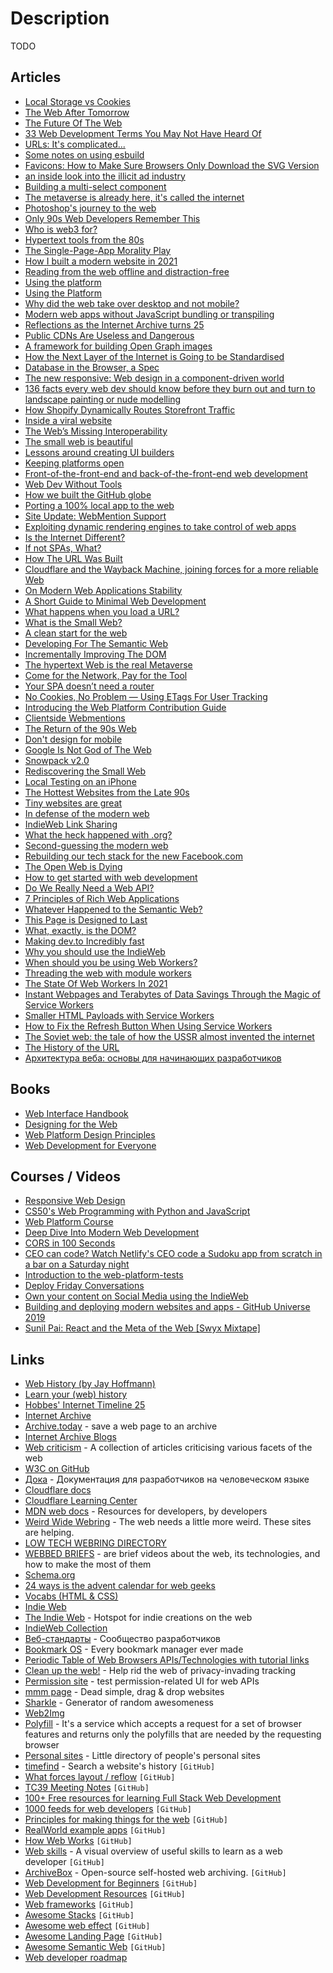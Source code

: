 # Description

TODO


## Articles

- [Local Storage vs Cookies](https://stackoverflow.com/questions/3220660/local-storage-vs-cookies)
- [The Web After Tomorrow](https://tonsky.me/blog/the-web-after-tomorrow/)
- [The Future Of The Web](https://www.hazem.cool/blog/the-future-of-the-web)
- [33 Web Development Terms You May Not Have Heard Of](https://meiert.com/en/blog/33-web-development-terms/)
- [URLs: It's complicated...](https://www.netmeister.org/blog/urls.html)
- [Some notes on using esbuild](https://jvns.ca/blog/2021/11/15/esbuild-vue/)
- [Favicons: How to Make Sure Browsers Only Download the SVG Version](https://css-tricks.com/favicons-how-to-make-sure-browsers-only-download-the-svg-version/)
- [an inside look into the illicit ad industry](https://ariadne.space/2021/11/04/an-inside-look-into-the-illicit-ad-industry/)
- [Building a multi-select component](https://web.dev/building-a-multi-select-component/)
- [The metaverse is already here, it's called the internet](https://canolcer.com/post/metaverse-is-already-here/)
- [Photoshop's journey to the web](https://web.dev/ps-on-the-web/)
- [Only 90s Web Developers Remember This](https://zachholman.com/posts/only-90s-developers/)
- [Who is web3 for?](https://www.robinrendle.com/notes/web-history/)
- [Hypertext tools from the 80s](https://fibery.io/blog/hypertext-tools-from-the-80s/)
- [The Single-Page-App Morality Play](https://www.baldurbjarnason.com/2021/single-page-app-morality-play/)
- [How I built a modern website in 2021](https://kentcdodds.com/blog/how-i-built-a-modern-website-in-2021)
- [Reading from the web offline and distraction-free](https://blog.owulveryck.info/2021/10/07/reading-from-the-web-offline-and-distraction-free.html)
- [Using the platform](https://elisehe.in/2021/08/22/using-the-platform)
- [Using the Platform](https://javascript.plainenglish.io/using-the-platform-instead-of-frameworks-33b4607fc3cc)
- [Why did the web take over desktop and not mobile?](https://subconscious.substack.com/p/why-did-the-web-take-over-desktop)
- [Modern web apps without JavaScript bundling or transpiling](https://world.hey.com/dhh/modern-web-apps-without-javascript-bundling-or-transpiling-a20f2755)
- [Reflections as the Internet Archive turns 25](https://blog.archive.org/2021/07/21/reflections-as-the-internet-archive-turns-25/)
- [Public CDNs Are Useless and Dangerous](https://httptoolkit.tech/blog/public-cdn-risks/)
- [A framework for building Open Graph images](https://github.blog/2021-06-22-framework-building-open-graph-images/)
- [How the Next Layer of the Internet is Going to be Standardised](https://www.mnot.net/blog/2021/06/21/standards-competition-governance)
- [Database in the Browser, a Spec](https://stopa.io/post/279)
- [The new responsive: Web design in a component-driven world](https://web.dev/new-responsive/)
- [136 facts every web dev should know before they burn out and turn to landscape painting or nude modelling](https://www.baldurbjarnason.com/2021/100-things-every-web-developer-should-know/)
- [How Shopify Dynamically Routes Storefront Traffic](https://shopify.engineering/dynamically-route-storefront-traffic)
- [Inside a viral website](https://notfunatparties.substack.com/p/inside-a-viral-website)
- [The Web’s Missing Interoperability](https://stratechery.com/2021/the-webs-missing-interoperability/)
- [The small web is beautiful](https://benhoyt.com/writings/the-small-web-is-beautiful/)
- [Lessons around creating UI builders](https://levelup.gitconnected.com/lessons-around-creating-ui-builders-46ceeaea327f)
- [Keeping platforms open](https://seirdy.one/2021/02/23/keeping-platforms-open.html)
- [Front-of-the-front-end and back-of-the-front-end web development](https://bradfrost.com/blog/post/front-of-the-front-end-and-back-of-the-front-end-web-development/)
- [Web Dev Without Tools](https://danthedev.com/web-dev-without-tools/)
- [How we built the GitHub globe](https://github.blog/2020-12-21-how-we-built-the-github-globe/)
- [Porting a 100% local app to the web](https://actualbudget.com/blog/porting-local-app-web)
- [Site Update: WebMention Support](https://christine.website/blog/webmention-support-2020-12-02)
- [Exploiting dynamic rendering engines to take control of web apps](https://r2c.dev/blog/2020/exploiting-dynamic-rendering-engines-to-take-control-of-web-apps/)
- [Is the Internet Different?](https://stratechery.com/2020/is-the-internet-different/)
- [If not SPAs, What?](https://macwright.com/2020/10/28/if-not-spas.html)
- [How The URL Was Built](https://www.welcometothejungle.com/en/articles/btc-url-internet)
- [Cloudflare and the Wayback Machine, joining forces for a more reliable Web](http://blog.archive.org/2020/09/17/internet-archive-partners-with-cloudflare-to-help-make-the-web-more-useful-and-reliable/)
- [On Modern Web Applications Stability](https://www.emadelsaid.com/on-modern-web-applications-stability/)
- [A Short Guide to Minimal Web Development](https://meiert.com/en/blog/minimal-web-development/)
- [What happens when you load a URL?](https://danluu.com/navigate-url/)
- [What is the Small Web?](https://ar.al/2020/08/07/what-is-the-small-web/)
- [A clean start for the web](https://macwright.com/2020/08/22/clean-starts-for-the-web.html)
- [Developing For The Semantic Web](https://www.smashingmagazine.com/2020/10/developing-semantic-web/)
- [Incrementally Improving The DOM](https://blog.functorial.com/posts/2018-04-08-Incrementally-Improving-The-DOM.html)
- [The hypertext Web is the real Metaverse](https://thesephist.com/posts/hypertext/)
- [Come for the Network, Pay for the Tool](https://subpixel.space/entries/come-for-the-network-pay-for-the-tool/)
- [Your SPA doesn’t need a router](https://forweb.dev/en/blog/drop-the-router/)
- [No Cookies, No Problem — Using ETags For User Tracking](https://levelup.gitconnected.com/no-cookies-no-problem-using-etags-for-user-tracking-3e745544176b)
- [Introducing the Web Platform Contribution Guide](https://bocoup.com/blog/introducing-the-web-platform-contribution-guide)
- [Clientside Webmentions](https://www.swyx.io/clientside-webmentions/)
- [The Return of the 90s Web](https://mxb.dev/blog/the-return-of-the-90s-web/)
- [Don't design for mobile](https://mattanddesign.com/dont-design-for-mobile/)
- [Google Is Not God of The Web](https://bilge.world/google-page-experience)
- [Snowpack v2.0](https://www.snowpack.dev/posts/2020-05-26-snowpack-2-0-release/)
- [Rediscovering the Small Web](https://neustadt.fr/essays/the-small-web/)
- [Local Testing on an iPhone](https://www.joshwcomeau.com/blog/local-testing-on-an-iphone/)
- [The Hottest Websites from the Late 90s](https://vanschneider.com/blog/hottest-websites-late-90s/)
- [Tiny websites are great](https://tinyprojects.dev/posts/tiny_websites_are_great)
- [In defense of the modern web](https://dev.to/richharris/in-defense-of-the-modern-web-2nia)
- [IndieWeb Link Sharing](https://mxb.dev/blog/indieweb-link-sharing/)
- [What the heck happened with .org?](https://blog.mozilla.org/en/mozilla/what-the-heck-happened-with-org/)
- [Second-guessing the modern web](https://macwright.com/2020/05/10/spa-fatigue.html)
- [Rebuilding our tech stack for the new Facebook.com](https://engineering.fb.com/2020/05/08/web/facebook-redesign/)
- [The Open Web is Dying](https://perezbox.com/2020/04/the-open-web-is-dying/)
- [How to get started with web development](https://gomakethings.com/how-to-get-started-with-web-development/)
- [Do We Really Need a Web API?](https://layrjs.com/blog/articles/Do-We-Really-Need-A-Web-API-yq12wz)
- [7 Principles of Rich Web Applications](https://rauchg.com/2014/7-principles-of-rich-web-applications)
- [Whatever Happened to the Semantic Web?](https://twobithistory.org/2018/05/27/semantic-web.html)
- [This Page is Designed to Last](https://jeffhuang.com/designed_to_last/)
- [What, exactly, is the DOM?](https://bitsofco.de/what-exactly-is-the-dom/)
- [Making dev.to Incredibly fast](https://dev.to/ben/making-devto-insanely-fast)
- [Why you should use the IndieWeb](https://indieweb.org/why)
- [When should you be using Web Workers?](https://surma.dev/things/when-workers/)
- [Threading the web with module workers](https://web.dev/module-workers/)
- [The State Of Web Workers In 2021](https://www.smashingmagazine.com/2021/06/web-workers-2021/)
- [Instant Webpages and Terabytes of Data Savings Through the Magic of Service Workers](https://dev.to/devteam/instant-webpages-and-terabytes-of-data-savings-through-the-magic-of-service-workers-1mkc)
- [Smaller HTML Payloads with Service Workers](https://philipwalton.com/articles/smaller-html-payloads-with-service-workers/)
- [How to Fix the Refresh Button When Using Service Workers](https://redfin.engineering/how-to-fix-the-refresh-button-when-using-service-workers-a8e27af6df68)
- [The Soviet web: the tale of how the USSR almost invented the internet](https://www.calvertjournal.com/articles/show/7605/soviet-internet-cybernetics-viktor-glushkov)
- [The History of the URL](https://blog.cloudflare.com/the-history-of-the-url/)
- [Архитектура веба: основы для начинающих разработчиков](https://tproger.ru/translations/web-architecture-101/)


## Books

- [Web Interface Handbook](https://imperavi.com/books/web-interface-handbook/)
- [Designing for the Web](https://designingfortheweb.co.uk/)
- [Web Platform Design Principles](https://www.w3.org/TR/design-principles/)
- [Web Development for Everyone](https://webdevelopmentforeveryone.com/)


## Courses / Videos

- [Responsive Web Design](https://www.freecodecamp.org/learn/responsive-web-design/da)
- [CS50's Web Programming with Python and JavaScript](https://www.edx.org/course/cs50s-web-programming-with-python-and-javascript)
- [Web Platform Course](https://webplatformcourse.com/7XoqGASUulHqaQUWuqXR/)
- [Deep Dive Into Modern Web Development](https://fullstackopen.com/en/)
- [CORS in 100 Seconds](https://youtu.be/4KHiSt0oLJ0)
- [CEO can code? Watch Netlify's CEO code a Sudoku app from scratch in a bar on a Saturday night](https://youtu.be/GytUZLK4kwA)
- [Introduction to the web-platform-tests](https://youtu.be/zuK1uyXPZS0)
- [Deploy Friday Conversations](https://youtube.com/playlist?list=PLn5EpEMtxTCmLsbLgaN3djvEkRdp-YmlE)
- [Own your content on Social Media using the IndieWeb](https://youtu.be/X3SrZuH00GQ)
- [Building and deploying modern websites and apps - GitHub Universe 2019](https://youtu.be/KlO5Ksk7baQ)
- [Sunil Pai: React and the Meta of the Web [Swyx Mixtape]](https://youtu.be/H3h1WICelqs)


## Links

- [Web History (by Jay Hoffmann)](https://css-tricks.com/category/history/)
- [Learn your (web) history](https://thehistoryoftheweb.com/)
- [Hobbes' Internet Timeline 25](https://www.zakon.org/robert/internet/timeline/)
- [Internet Archive](https://archive.org/)
- [Archive.today](https://archive.vn/) - save a web page to an archive
- [Internet Archive Blogs](https://blog.archive.org/)
- [Web criticism](https://www.circumlunar.space/~solderpunk/web.html) - A collection of articles criticising various facets of the web
- [W3C on GitHub](https://w3c.github.io/)
- [Дока](https://doka.guide/) - Документация для разработчиков на человеческом языке
- [Cloudflare docs](https://developers.cloudflare.com/docs)
- [Cloudflare Learning Center](https://www.cloudflare.com/learning/)
- [MDN web docs](https://mdn.dev/) - Resources for developers, by developers
- [Weird Wide Webring](https://weirdwidewebring.net/) - The web needs a little more weird. These sites are helping.
- [LOW TECH WEBRING DIRECTORY](https://emreed.net/LowTech_Directory.html)
- [WEBBED BRIEFS](https://briefs.video/) - are brief videos about the web, its technologies, and how to make the most of them
- [Schema.org](https://schema.org/)
- [24 ways is the advent calendar for web geeks](https://24ways.org/)
- [Vocabs (HTML & СSS)](http://apps.workflower.fi/vocabs/)
- [Indie Web](https://indieweb.org/)
- [The Indie Web](https://theindieweb.com/) - Hotspot for indie creations on the web
- [IndieWeb Collection](https://boffosocko.com/research/indieweb/)
- [Веб-стандарты](https://web-standards.ru/) - Сообщество разработчиков
- [Bookmark OS](https://bookmarkos.com/every-bookmark-manager-ever-made/) - Every bookmark manager ever made
- [Periodic Table of Web Browsers APIs/Technologies with tutorial links](https://wwwperiodictable.surge.sh/)
- [Clean up the web!](https://cleanuptheweb.org/) - Help rid the web of privacy-invading tracking
- [Permission site](http://permission.site/) - test permission-related UI for web APIs
- [mmm page](https://mmm.page/) - Dead simple, drag & drop websites
- [Sharkle](https://sharkle.com/) - Generator of random awesomeness
- [Web2Img](https://etherdream.github.io/web2img/)
- [Polyfill](https://polyfill.io/v3/) - It's a service which accepts a request for a set of browser features and returns only the polyfills that are needed by the requesting browser
- [Personal sites](https://personalsit.es/) - Little directory of people's personal sites
- [timefind](https://github.com/Cykelero/timefind) - Search a website's history `[GitHub]`
- [What forces layout / reflow](https://gist.github.com/paulirish/5d52fb081b3570c81e3a) `[GitHub]`
- [TC39 Meeting Notes](https://github.com/tc39/notes) `[GitHub]`
- [100+ Free resources for learning Full Stack Web Development](https://github.com/bmorelli25/Become-A-Full-Stack-Web-Developer)
- [1000 feeds for web developers](https://github.com/simevidas/web-dev-feeds) `[GitHub]`
- [Principles for making things for the web](https://github.com/veltman/principles) `[GitHub]`
- [RealWorld example apps](https://github.com/gothinkster/realworld) `[GitHub]`
- [How Web Works](https://github.com/vasanthk/how-web-works) `[GitHub]`
- [Web skills](https://github.com/andreasbm/web-skills) - A visual overview of useful skills to learn as a web developer `[GitHub]`
- [ArchiveBox](https://github.com/ArchiveBox/ArchiveBox) - Open-source self-hosted web archiving. `[GitHub]`
- [Web Development for Beginners](https://github.com/microsoft/Web-Dev-For-Beginners) `[GitHub]`
- [Web Development Resources](https://github.com/mtdvio/web-development-resources) `[GitHub]`
- [Web frameworks](https://github.com/the-benchmarker/web-frameworks) `[GitHub]`
- [Awesome Stacks](https://github.com/stackshareio/awesome-stacks) `[GitHub]`
- [Awesome web effect](https://github.com/lindelof/awesome-web-effect) `[GitHub]`
- [Awesome Landing Page](https://github.com/nordicgiant2/awesome-landing-page) `[GitHub]`
- [Awesome Semantic Web](https://github.com/semantalytics/awesome-semantic-web) `[GitHub]`
- [Web developer roadmap](https://github.com/kamranahmedse/developer-roadmap)
